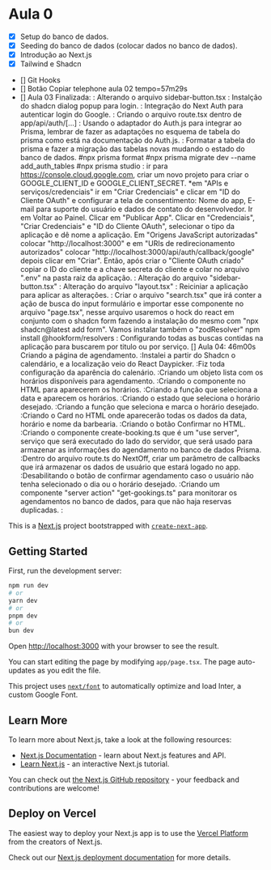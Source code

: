 # Aula 0
- [x] Setup do banco de dados.
- [x] Seeding do banco de dados (colocar dados no banco de dados).
- [x] Introdução ao Next.js
- [x] Tailwind e Shadcn
- [] Git Hooks
- [] Botão Copiar telephone aula 02 tempo=57m29s
- [] Aula 03 Finalizada:
    : Alterando o arquivo sidebar-button.tsx
    : Instalção do shadcn dialog popup para login.
    : Integração do Next Auth para autenticar login do Google.
    : Criando o arquivo route.tsx dentro de app/api/auth/[...]
    : Usando o adaptador do Auth.js para integrar ao Prisma, lembrar de fazer as adaptações no esquema de tabela do prisma como está na documentação do Auth.js.
    : Formatar a tabela do prisma e fazer a migração das tabelas novas mudando o estado do banco de dados. #npx prisma format #npx prisma migrate dev --name add_auth_tables #npx prisma studio
    : ir para https://console.cloud.google.com, criar um novo projeto para criar o GOOGLE_CLIENT_ID e GOOGLE_CLIENT_SECRET. *em "APIs e serviços/credenciais" ir em "Criar Credenciais" e clicar em "ID do Cliente OAuth" e configurar a tela de consentimento: Nome do app, E-mail para suporte do usuário e dados de contato do desenvolvedor. Ir em Voltar ao Painel. Clicar em "Publicar App". Clicar en "Credenciais", "Criar Credenciais" e "ID do Cliente OAuth", selecionar o tipo da aplicação e dê nome a aplicação. Em "Origens JavaScript autorizadas" colocar "http://localhost:3000" e em "URIs de redirecionamento autorizados" colocar "http://localhost:3000/api/auth/callback/google" depois clicar em "Criar". Então, após criar o "Cliente OAuth criado" copiar o ID do cliente e a chave secreta do cliente e colar no arquivo ".env" na pasta raiz da aplicação.
    : Alteração do arquivo "sidebar-button.tsx"
    : Alteração do arquivo "layout.tsx"
    : Reiciniar a aplicação para aplicar as alterações.
    : Criar o arquivo "search.tsx" que irá conter a ação de busca do input formulário e importar esse componente no arquivo "page.tsx", nesse arquivo usaremos o hock do react em conjunto com o shadcn form fazendo a instalação do mesmo com "npx shadcn@latest add form". Vamos instalar também o "zodResolver" npm install @hookform/resolvers
    : Configurando todas as buscas contidas na aplicação para buscarem por titulo ou por serviço.
[] Aula 04: 46m00s Criando  a página de agendamento.
    :Instalei a partir do Shadcn o calendário, e a localização veio do React Daypicker.
    :Fiz toda configuração da aparência do calenário.
    :Criando um objeto lista com os horários disponíveis para agendamento.
    :Criando o componente no HTML para aparecerem os horários.
    :Criando a função que seleciona a data e aparecem os horários.
    :Criando o estado que seleciona o horário desejado.
    :Criando a função que seleciona e marca o horário desejado.
    :Criando o Card no HTML onde aparecerão todas os dados da data, horário e nome da barbearia.
    :Criando o botão Confirmar no HTML.
    :Criando o componente create-booking.ts que é um "use server", serviço que será executado do lado do servidor, que será usado para armazenar as informações do agendamento no banco de dados Prisma.
    :Dentro do arquivo route.ts do NextOff, criar um parâmetro de callbacks que irá armazenar os dados de usuário que estará logado no app.
    :Desabilitando o botão de confirmar agendamento caso o usuário não tenha selecionado o dia ou o horário desejado.
    :Criando um componente "server action" "get-gookings.ts" para monitorar os agendamentos no banco de dados, para que não haja reservas duplicadas.
    :


This is a [Next.js](https://nextjs.org/) project bootstrapped with [`create-next-app`](https://github.com/vercel/next.js/tree/canary/packages/create-next-app).

## Getting Started

First, run the development server:

```bash
npm run dev
# or
yarn dev
# or
pnpm dev
# or
bun dev
```

Open [http://localhost:3000](http://localhost:3000) with your browser to see the result.

You can start editing the page by modifying `app/page.tsx`. The page auto-updates as you edit the file.

This project uses [`next/font`](https://nextjs.org/docs/basic-features/font-optimization) to automatically optimize and load Inter, a custom Google Font.

## Learn More

To learn more about Next.js, take a look at the following resources:

- [Next.js Documentation](https://nextjs.org/docs) - learn about Next.js features and API.
- [Learn Next.js](https://nextjs.org/learn) - an interactive Next.js tutorial.

You can check out [the Next.js GitHub repository](https://github.com/vercel/next.js/) - your feedback and contributions are welcome!

## Deploy on Vercel

The easiest way to deploy your Next.js app is to use the [Vercel Platform](https://vercel.com/new?utm_medium=default-template&filter=next.js&utm_source=create-next-app&utm_campaign=create-next-app-readme) from the creators of Next.js.

Check out our [Next.js deployment documentation](https://nextjs.org/docs/deployment) for more details.
